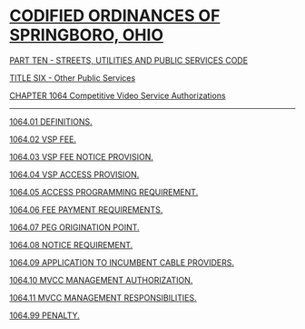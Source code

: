 [CODIFIED ORDINANCES OF SPRINGBORO, OHIO](index.html)
=====================================================

[PART TEN - STREETS, UTILITIES AND PUBLIC SERVICES CODE](407fa412.html)

[TITLE SIX - Other Public Services](45a2a412.html)

[CHAPTER 1064 Competitive Video Service Authorizations](4612a412.html)

* * * * *

[1064.01 DEFINITIONS.](4621a412.html)

[1064.02 VSP FEE.](462ca412.html)

[1064.03 VSP FEE NOTICE PROVISION.](4630a412.html)

[1064.04 VSP ACCESS PROVISION.](4634a412.html)

[1064.05 ACCESS PROGRAMMING REQUIREMENT.](4638a412.html)

[1064.06 FEE PAYMENT REQUIREMENTS.](463ba412.html)

[1064.07 PEG ORIGINATION POINT.](463fa412.html)

[1064.08 NOTICE REQUIREMENT.](4643a412.html)

[1064.09 APPLICATION TO INCUMBENT CABLE PROVIDERS.](4646a412.html)

[1064.10 MVCC MANAGEMENT AUTHORIZATION.](464aa412.html)

[1064.11 MVCC MANAGEMENT RESPONSIBILITIES.](464ea412.html)

[1064.99 PENALTY.](4651a412.html)
